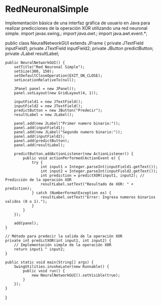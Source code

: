 # RedNeuronalSimple
Implementación básica de una interfaz gráfica de usuario en Java para realizar predicciones de la operación XOR utilizando una red neuronal simple.
import javax.swing.*;
import java.awt.*;
import java.awt.event.*;

public class NeuralNetworkGUI extends JFrame {
    private JTextField inputField1;
    private JTextField inputField2;
    private JButton predictButton;
    private JLabel resultLabel;

    public NeuralNetworkGUI() {
        setTitle("Red Neuronal Simple");
        setSize(300, 150);
        setDefaultCloseOperation(EXIT_ON_CLOSE);
        setLocationRelativeTo(null);

        JPanel panel = new JPanel();
        panel.setLayout(new GridLayout(4, 1));

        inputField1 = new JTextField();
        inputField2 = new JTextField();
        predictButton = new JButton("Predecir");
        resultLabel = new JLabel();

        panel.add(new JLabel("Primer numero binario:"));
        panel.add(inputField1);
        panel.add(new JLabel("Segundo numero binario:"));
        panel.add(inputField2);
        panel.add(predictButton);
        panel.add(resultLabel);

        predictButton.addActionListener(new ActionListener() {
            public void actionPerformed(ActionEvent e) {
                try {
                    int input1 = Integer.parseInt(inputField1.getText());
                    int input2 = Integer.parseInt(inputField2.getText());
                    int prediction = predictXOR(input1, input2); // Predicción de la operación XOR
                    resultLabel.setText("Resultado de XOR: " + prediction);
                } catch (NumberFormatException ex) {
                    resultLabel.setText("Error: Ingresa numeros binarios validos (0 o 1).");
                }
            }
        });

        add(panel);
    }

    // Método para predecir la salida de la operación XOR
    private int predictXOR(int input1, int input2) {
        // Implementación simple de la operación XOR
        return input1 ^ input2;
    }

    public static void main(String[] args) {
        SwingUtilities.invokeLater(new Runnable() {
            public void run() {
                new NeuralNetworkGUI().setVisible(true);
            }
        });
    }
}
